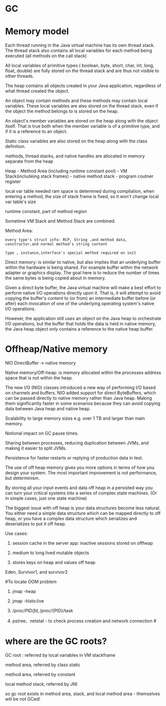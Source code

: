
# GC
# Memory model

Each thread running in the Java virtual machine has its own thread stack.
The thread stack also contains all local variables for each method being executed (all methods on the call stack)

All local variables of primitive types ( boolean, byte, short, char, int, long, float, double) are fully stored on the thread stack and are thus not visible to other threads.

The heap contains all objects created in your Java application, regardless of what thread created the object.

An object may contain methods and these methods may contain local variables. These local variables are also stored on the thread stack, even if the object the method belongs to is stored on the heap.

An object's member variables are stored on the heap along with the object itself. That is true both when the member variable is of a primitive type, and if it is a reference to an object.

Static class variables are also stored on the heap along with the class definition.



methods, thread stacks, and native handles are allocated in memory separate from the heap

Heap - Method Area (including runtime constant pool) - VM Stack(includeing stack frames) - native method stack - program coutner register

local var table needed ram space is determned during compliation, when entering a method, the size of stack frame is fixed, so it won't change local var table's size

runtime constant, part of method region

Sometime VM Stack and Method Stack are combined.

Method Area: 

	every type's struct info: RCP, String ,and method data, constructor,and normal method's string content
	
	type , instance,interface's special method required on init

Direct memory: is similar to native, but also implies that an underlying buffer within the hardware is being shared. For example buffer within the network adapter or graphics display. The goal here is to reduce the number of times the same bytes is being copied about in memory.

Given a direct byte buffer, the Java virtual machine will make a best effort to perform native I/O operations directly upon it. That is, it will attempt to avoid copying the buffer's content to (or from) an intermediate buffer before (or after) each invocation of one of the underlying operating system's native I/O operations. 

However, the application still uses an object on the Java heap to orchestrate I/O operations, but the buffer that holds the data is held in native memory, the Java heap object only contains a reference to the native heap buffer.


# Offheap/Native memory

NIO DirectBuffer -> native memory

Native memory/Off-heap: is memory allocated within the processes address space that is not within the heap.

The new I/O (NIO) classes introduced a new way of performing I/O based on channels and buffers. NIO added support for direct ByteBuffers, which can be passed directly to native memory rather than Java heap. Making them significantly faster in some scenarios because they can avoid copying data between Java heap and native heap.

Scalability to large memory sizes e.g. over 1 TB and larger than main memory.

Notional impact on GC pause times.

Sharing between processes, reducing duplication between JVMs, and making it easier to split JVMs.

Persistence for faster restarts or replying of production data in test.

The use of off heap memory gives you more options in terms of how you design your system.  The most important improvement is not performance, but determinism.

By storing all your input events and data off heap in a persisted way you can turn your critical systems into a series of complex state machines. (Or in simple cases, just one state machine)

The biggest issue with off heap is your data structures become less natural.  You either need a simple data structure which can be mapped directly to off heap, or you have a complex data structure which serializes and deserializes to put it off heap.

Use cases:

1. session cache in the server app: inactive sessions stored on offheap

2. medium to long lived mutable objects

3. stores keys on heap and values off heap


Eden, Survivor1, and survivor2

#To locate OOM problem

1. jmap -heap

2. jmap -histo:live

3. /proc/${PID}/fd, /proc/${PID}/task

4. pstree、netstat - to check process creation and network connection #

# where are the GC roots?

GC root : referred by local variables in VM stackframe

method area, referred by class static 

method area, referred by constant

local method stack, referred by JNI

so gc root exists in method area, stack, and local method area - themselves will be not GCed!
